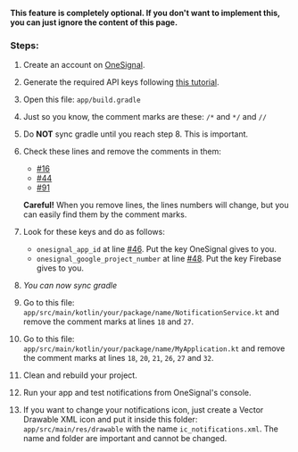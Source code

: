 **This feature is completely optional. If you don't want to implement this, you can just ignore the content of this page.**

### Steps:
1. Create an account on [OneSignal](https://onesignal.com/).
2. Generate the required API keys following [this tutorial](https://documentation.onesignal.com/docs/generate-a-google-server-api-key).
3. Open this file: `app/build.gradle`
4. Just so you know, the comment marks are these: `/*` and `*/` and `//`
5. Do **NOT** sync gradle until you reach step 8. This is important.
6. Check these lines and remove the comments in them:
    - [#16](https://github.com/jahirfiquitiva/Blueprint/blob/sample/app/build.gradle#L16)
    - [#44](https://github.com/jahirfiquitiva/Blueprint/blob/sample/app/build.gradle#L44)
    - [#91](https://github.com/jahirfiquitiva/Blueprint/blob/master/app/build.gradle#L91)

    **Careful!** When you remove lines, the lines numbers will change, but you can easily find them by the comment marks.

7. Look for these keys and do as follows:
    - `onesignal_app_id` at line [#46](https://github.com/jahirfiquitiva/Frames/blob/sample/app/build.gradle#L46). Put the key OneSignal gives to you.
    - `onesignal_google_project_number` at line [#48](https://github.com/jahirfiquitiva/Frames/blob/sample/app/build.gradle#L48). Put the key Firebase gives to you.
8. *You can now sync gradle*

9. Go to this file: `app/src/main/kotlin/your/package/name/NotificationService.kt` and remove the comment marks at lines `18` and `27`.
10. Go to this file: `app/src/main/kotlin/your/package/name/MyApplication.kt` and remove the comment marks at lines `18`, `20`, `21`, `26`, `27` and `32`.

10. Clean and rebuild your project.

11. Run your app and test notifications from OneSignal's console.

12. If you want to change your notifications icon, just create a Vector Drawable XML icon and put it inside this folder: 
`app/src/main/res/drawable` with the name `ic_notifications.xml`. The name and folder are important and cannot be changed.